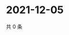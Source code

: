 # 2021-12-05

共 0 条

<!-- BEGIN WEIBO -->
<!-- 最后更新时间 Sun Dec 05 2021 19:07:18 GMT+0800 (China Standard Time) -->

<!-- END WEIBO -->
